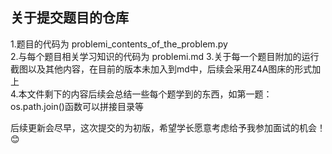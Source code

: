 ## **关于提交题目的仓库** 
1.题目的代码为 problemi_contents_of_the_problem.py  
2.与每个题目相关学习知识的代码为 problemi.md
3.关于每一个题目附加的运行截图以及其他内容，在目前的版本未加入到md中，后续会采用Z4A图床的形式加上  
4.本文件剩下的内容后续会总结一些每个题学到的东西，如第一题：os.path.join()函数可以拼接目录等

后续更新会尽早，这次提交的为初版，希望学长愿意考虑给予我参加面试的机会！😊


